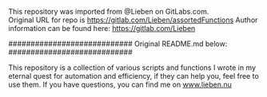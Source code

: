 This repository was imported from @Lieben on GitLabs.com.  
Original URL for repo is https://gitlab.com/Lieben/assortedFunctions
Author information can be found here: https://gitlab.com/Lieben

############################ Original README.md below: ############################

This repository is a collection of various scripts and functions I wrote in my eternal quest for automation and efficiency, if they can help you, feel free to use them. If you have questions, you can find me on www.lieben.nu
